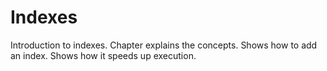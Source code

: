 # Indexes

Introduction to indexes. Chapter explains the concepts. Shows how to add an index. Shows how it speeds up execution.